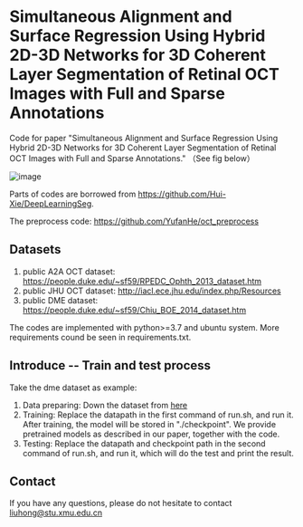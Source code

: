 # Simultaneous Alignment and Surface Regression Using Hybrid 2D-3D Networks for 3D Coherent Layer Segmentation of Retinal OCT Images with Full and Sparse Annotations

Code for paper "Simultaneous Alignment and Surface Regression Using Hybrid 2D-3D Networks for 3D Coherent Layer Segmentation of Retinal OCT Images with Full and Sparse Annotations." （See fig below）

![image](https://github.com/ccarliu/Retinal-OCT-LayerSeg/assets/32379010/6be3426a-dff3-4cf3-9721-0c6bb0fe18ea)

Parts of codes are borrowed from https://github.com/Hui-Xie/DeepLearningSeg.

The preprocess code: https://github.com/YufanHe/oct_preprocess

## Datasets

1. public A2A OCT dataset: https://people.duke.edu/~sf59/RPEDC_Ophth_2013_dataset.htm
2. public JHU OCT dataset: http://iacl.ece.jhu.edu/index.php/Resources
3. public DME dataset: https://people.duke.edu/~sf59/Chiu_BOE_2014_dataset.htm

The codes are implemented with python>=3.7 and ubuntu system. More requirements cound be seen in requirements.txt.

## Introduce -- Train and test process
Take the dme dataset as example:
1. Data preparing: Down the dataset from [here](https://people.duke.edu/~sf59/Chiu_BOE_2014_dataset.htm)
2. Training: Replace the datapath in the first command of run.sh, and run it. After training, the model will be stored in "./checkpoint". We provide pretrained models as described in our paper, together with the code.
3. Testing: Replace the datapath and checkpoint path in the second command of run.sh, and run it, which will do the test and print the result.

## Contact

If you have any questions, please do not hesitate to contact liuhong@stu.xmu.edu.cn
